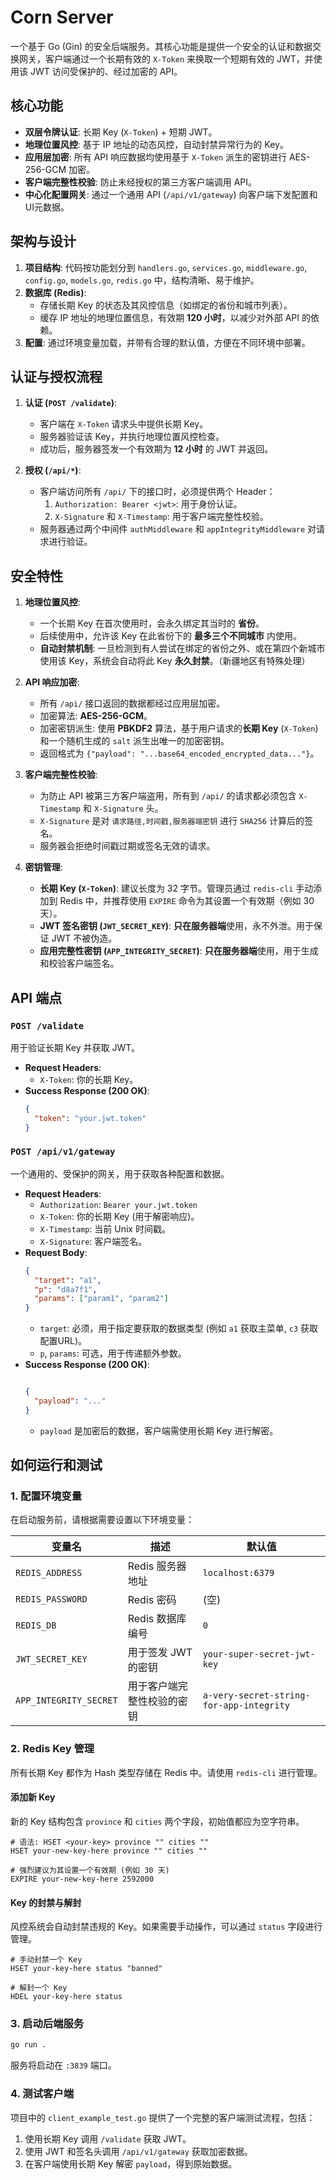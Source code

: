 # Corn Server

一个基于 Go (Gin) 的安全后端服务。其核心功能是提供一个安全的认证和数据交换网关，客户端通过一个长期有效的 `X-Token` 来换取一个短期有效的 JWT，并使用该 JWT 访问受保护的、经过加密的 API。

## 核心功能

*   **双层令牌认证**: 长期 Key (`X-Token`) + 短期 JWT。
*   **地理位置风控**: 基于 IP 地址的动态风控，自动封禁异常行为的 Key。
*   **应用层加密**: 所有 API 响应数据均使用基于 `X-Token` 派生的密钥进行 AES-256-GCM 加密。
*   **客户端完整性校验**: 防止未经授权的第三方客户端调用 API。
*   **中心化配置网关**: 通过一个通用 API (`/api/v1/gateway`) 向客户端下发配置和UI元数据。

## 架构与设计

1.  **项目结构**: 代码按功能划分到 `handlers.go`, `services.go`, `middleware.go`, `config.go`, `models.go`, `redis.go` 中，结构清晰、易于维护。
2.  **数据库 (Redis)**:
    *   存储长期 Key 的状态及其风控信息（如绑定的省份和城市列表）。
    *   缓存 IP 地址的地理位置信息，有效期 **120 小时**，以减少对外部 API 的依赖。
3.  **配置**: 通过环境变量加载，并带有合理的默认值，方便在不同环境中部署。

## 认证与授权流程

1.  **认证 (`POST /validate`)**:
    *   客户端在 `X-Token` 请求头中提供长期 Key。
    *   服务器验证该 Key，并执行地理位置风控检查。
    *   成功后，服务器签发一个有效期为 **12 小时** 的 JWT 并返回。

2.  **授权 (`/api/*`)**:
    *   客户端访问所有 `/api/` 下的接口时，必须提供两个 Header：
        1.  `Authorization: Bearer <jwt>`: 用于身份认证。
        2.  `X-Signature` 和 `X-Timestamp`: 用于客户端完整性校验。
    *   服务器通过两个中间件 `authMiddleware` 和 `appIntegrityMiddleware` 对请求进行验证。

## 安全特性

1.  **地理位置风控**:
    *   一个长期 Key 在首次使用时，会永久绑定其当时的 **省份**。
    *   后续使用中，允许该 Key 在此省份下的 **最多三个不同城市** 内使用。
    *   **自动封禁机制**: 一旦检测到有人尝试在绑定的省份之外、或在第四个新城市使用该 Key，系统会自动将此 Key **永久封禁**。（新疆地区有特殊处理）

2.  **API 响应加密**:
    *   所有 `/api/` 接口返回的数据都经过应用层加密。
    *   加密算法: **AES-256-GCM**。
    *   加密密钥派生: 使用 **PBKDF2** 算法，基于用户请求的**长期 Key** (`X-Token`) 和一个随机生成的 `salt` 派生出唯一的加密密钥。
    *   返回格式为 `{"payload": "...base64_encoded_encrypted_data..."}`。

3.  **客户端完整性校验**:
    *   为防止 API 被第三方客户端盗用，所有到 `/api/` 的请求都必须包含 `X-Timestamp` 和 `X-Signature` 头。
    *   `X-Signature` 是对 `请求路径,时间戳,服务器端密钥` 进行 `SHA256` 计算后的签名。
    *   服务器会拒绝时间戳过期或签名无效的请求。

4.  **密钥管理**:
    *   **长期 Key (`X-Token`)**: 建议长度为 32 字节。管理员通过 `redis-cli` 手动添加到 Redis 中，并推荐使用 `EXPIRE` 命令为其设置一个有效期（例如 30 天）。
    *   **JWT 签名密钥 (`JWT_SECRET_KEY`)**: **只在服务器端**使用，永不外泄。用于保证 JWT 不被伪造。
    *   **应用完整性密钥 (`APP_INTEGRITY_SECRET`)**: **只在服务器端**使用，用于生成和校验客户端签名。

## API 端点

### `POST /validate`
用于验证长期 Key 并获取 JWT。

*   **Request Headers**:
    *   `X-Token`: 你的长期 Key。
*   **Success Response (200 OK)**:
    ```json
    {
      "token": "your.jwt.token"
    }
    ```

### `POST /api/v1/gateway`
一个通用的、受保护的网关，用于获取各种配置和数据。

*   **Request Headers**:
    *   `Authorization`: `Bearer your.jwt.token`
    *   `X-Token`: 你的长期 Key (用于解密响应)。
    *   `X-Timestamp`: 当前 Unix 时间戳。
    *   `X-Signature`: 客户端签名。
*   **Request Body**:
    ```json
    {
      "target": "a1",
      "p": "d8a7f1",
      "params": ["param1", "param2"]
    }
    ```
    *   `target`: 必须，用于指定要获取的数据类型 (例如 `a1` 获取主菜单, `c3` 获取配置URL)。
    *   `p`, `params`: 可选，用于传递额外参数。
*   **Success Response (200 OK)**:
    ```json

    {
      "payload": "..."
    }
    ```
    *   `payload` 是加密后的数据，客户端需使用长期 Key 进行解密。

## 如何运行和测试

### 1. 配置环境变量
在启动服务前，请根据需要设置以下环境变量：

| 变量名 | 描述 | 默认值 |
| --- | --- | --- |
| `REDIS_ADDRESS` | Redis 服务器地址 | `localhost:6379` |
| `REDIS_PASSWORD` | Redis 密码 | (空) |
| `REDIS_DB` | Redis 数据库编号 | `0` |
| `JWT_SECRET_KEY` | 用于签发 JWT 的密钥 | `your-super-secret-jwt-key` |
| `APP_INTEGRITY_SECRET` | 用于客户端完整性校验的密钥 | `a-very-secret-string-for-app-integrity` |

### 2. Redis Key 管理
所有长期 Key 都作为 Hash 类型存储在 Redis 中。请使用 `redis-cli` 进行管理。

#### 添加新 Key
新的 Key 结构包含 `province` 和 `cities` 两个字段，初始值都应为空字符串。

```redis
# 语法: HSET <your-key> province "" cities ""
HSET your-new-key-here province "" cities ""

# 强烈建议为其设置一个有效期 (例如 30 天)
EXPIRE your-new-key-here 2592000
```

#### Key 的封禁与解封
风控系统会自动封禁违规的 Key。如果需要手动操作，可以通过 `status` 字段进行管理。

```redis
# 手动封禁一个 Key
HSET your-key-here status "banned"

# 解封一个 Key
HDEL your-key-here status
```

### 3. 启动后端服务

```bash
go run .
```
服务将启动在 `:3839` 端口。

### 4. 测试客户端
项目中的 `client_example_test.go` 提供了一个完整的客户端测试流程，包括：
1.  使用长期 Key 调用 `/validate` 获取 JWT。
2.  使用 JWT 和签名头调用 `/api/v1/gateway` 获取加密数据。
3.  在客户端使用长期 Key 解密 `payload`，得到原始数据。
